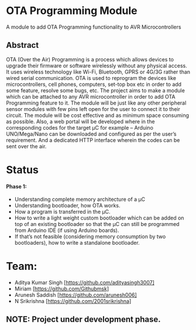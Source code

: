# OTA Programming Module
A module to add OTA Programming functionality to AVR Microcontrollers

## Abstract
OTA (Over the Air) Programming is a process which allows devices to upgrade their firmware or software wirelessly without any physical access. It uses wireless technology like Wi-Fi, Bluetooth, GPRS or 4G/3G rather than wired serial communication. OTA is used to reprogram the devices like microcontrollers, cell phones, computers, set-top box etc in order to add some feature, resolve some bugs, etc. The project aims to make a module which can be attached to any AVR microcontroller in order to add OTA Programming feature to it. The module will be just like any other peripheral sensor modules with few pins left open for the user to connect it to their circuit. The module will be cost effective and as minimum space consuming as possible. Also, a web portal will be developed where in the corresponding codes for the target μC for example – Arduino UNO/Mega/Nano can be downloaded and configured as per the user’s requirement. And a dedicated HTTP interface wherein the codes can be sent over the air.

# Status
#### Phase 1:
- Understanding complete memory architecture of a μC
- Understanding bootloader, how OTA works.
- How a program is transferred in the μC. 
- How to write a light weight custom bootloader which can be added on top of an existing bootloader so that the μC can still be programmed from Arduino IDE (if using Arduino boards). 
- If that’s not feasible (considering memory consumption by two bootloaders), how to write a standalone bootloader. 

# Team:
  - Aditya Kumar Singh [https://github.com/adityasingh3007] 
  - Miriam [https://github.com/Githubmsk]
  - Arunesh Saddish [https://github.com/arunesh006]
  - N Srikrishna [https://github.com/2001srikrishna]


## NOTE: Project under development phase.